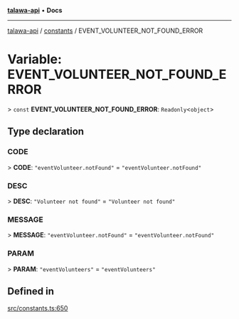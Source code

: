[**talawa-api**](../../README.md) • **Docs**

***

[talawa-api](../../modules.md) / [constants](../README.md) / EVENT\_VOLUNTEER\_NOT\_FOUND\_ERROR

# Variable: EVENT\_VOLUNTEER\_NOT\_FOUND\_ERROR

\> `const` **EVENT\_VOLUNTEER\_NOT\_FOUND\_ERROR**: `Readonly`\<`object`\>

## Type declaration

### CODE

\> **CODE**: `"eventVolunteer.notFound"` = `"eventVolunteer.notFound"`

### DESC

\> **DESC**: `"Volunteer not found"` = `"Volunteer not found"`

### MESSAGE

\> **MESSAGE**: `"eventVolunteer.notFound"` = `"eventVolunteer.notFound"`

### PARAM

\> **PARAM**: `"eventVolunteers"` = `"eventVolunteers"`

## Defined in

[src/constants.ts:650](https://github.com/PalisadoesFoundation/talawa-api/blob/f4877b986932181336f42a7336754de05976cd97/src/constants.ts#L650)
